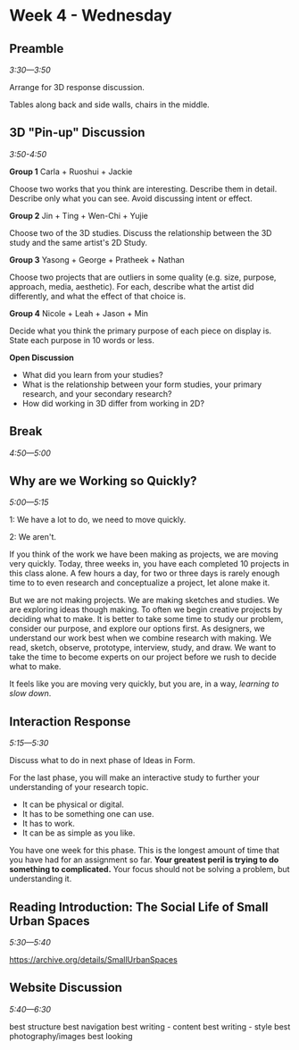 # Week 4 - Wednesday

## Preamble
*3:30—3:50*

Arrange for 3D response discussion.

Tables along back and side walls, chairs in the middle.

## 3D "Pin-up" Discussion
*3:50-4:50*

**Group 1**  Carla + Ruoshui + Jackie  
    
Choose two works that you think are interesting. Describe them in detail. Describe only what you can see. Avoid discussing intent or effect.

**Group 2**  Jin + Ting + Wen-Chi + Yujie
    
Choose two of the 3D studies. Discuss the relationship between the 3D study and the same artist's 2D Study.    

**Group 3**  Yasong + George + Pratheek + Nathan
    
Choose two projects that are outliers in some quality (e.g. size, purpose, approach, media, aesthetic). For each, describe what the artist did differently, and what the effect of that choice is.

**Group 4** Nicole + Leah + Jason + Min
    
Decide what you think the primary purpose of each piece on display is. State each purpose in 10 words or less.

**Open Discussion**

- What did you learn from your studies?
- What is the relationship between your form studies, your primary research, and your secondary research?
- How did working in 3D differ from working in 2D? 

## Break
*4:50—5:00*

## Why are we Working so Quickly?
*5:00—5:15*

1: We have a lot to do, we need to move quickly. 

2: We aren't.

If you think of the work we have been making as projects, we are moving very quickly. Today, three weeks in, you have each completed 10 projects in this class alone. A few hours a day, for two or three days is rarely enough time to to even research and conceptualize a project, let alone make it.

But we are not making projects. We are making sketches and studies. We are exploring ideas though making. To often we begin creative projects by deciding what to make. It is better to take some time to study our problem, consider our purpose, and explore our options first. As designers, we understand our work best when we combine research with making. We read, sketch, observe, prototype, interview, study, and draw. We want to take the time to become experts on our project before we rush to decide what to make. 
  
It feels like you are moving very quickly, but you are, in a way, *learning to slow down*. 


  
  

## Interaction Response
*5:15—5:30*

Discuss what to do in next phase of Ideas in Form.

For the last phase, you will make an interactive study to further your understanding of your research topic. 

- It can be physical or digital.
- It has to be something one can use.
- It has to work.
- It can be as simple as you like.

You have one week for this phase. This is the longest amount of time that you have had for an assignment so far. **Your greatest peril is trying to do something to complicated.** Your focus should not be solving a problem, but understanding it. 

## Reading Introduction: The Social Life of Small Urban Spaces
*5:30—5:40*

https://archive.org/details/SmallUrbanSpaces

## Website Discussion
*5:40—6:30*

best structure
best navigation
best writing - content
best writing - style
best photography/images
best looking
